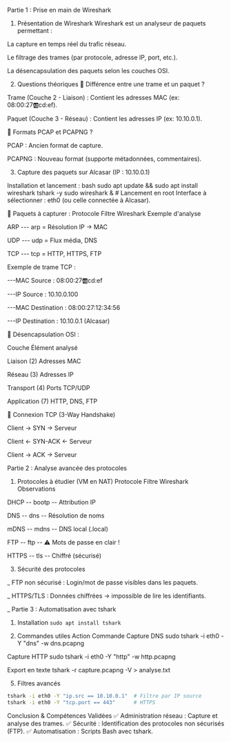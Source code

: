 Partie 1 : Prise en main de Wireshark
1. Présentation de Wireshark
Wireshark est un analyseur de paquets permettant :

La capture en temps réel du trafic réseau.

Le filtrage des trames (par protocole, adresse IP, port, etc.).

La désencapsulation des paquets selon les couches OSI.

2. Questions théoriques
🔹 Différence entre une trame et un paquet ?

Trame (Couche 2 - Liaison) : Contient les adresses MAC (ex: 08:00:27:ab:cd:ef).

Paquet (Couche 3 - Réseau) : Contient les adresses IP (ex: 10.10.0.1).

🔹 Formats PCAP et PCAPNG ?

PCAP : Ancien format de capture.

PCAPNG : Nouveau format (supporte métadonnées, commentaires).

3. Capture des paquets sur Alcasar (IP : 10.10.0.1)
   
Installation et lancement :
bash
sudo apt update && sudo apt install wireshark tshark -y
sudo wireshark &  # Lancement en root
Interface à sélectionner : eth0 (ou celle connectée à Alcasar).


🔹 Paquets à capturer :
Protocole	Filtre Wireshark	Exemple d'analyse

ARP	--- arp	= Résolution IP → MAC

UDP ---	udp =	Flux média, DNS

TCP ---	tcp	= HTTP, HTTPS, FTP


Exemple de trame TCP :

---MAC Source : 08:00:27:ab:cd:ef

---IP Source : 10.10.0.100

---MAC Destination : 08:00:27:12:34:56

---IP Destination : 10.10.0.1 (Alcasar)

🔹 Désencapsulation OSI :

Couche        	    Élément analysé

Liaison (2)	        Adresses MAC

Réseau (3)	        Adresses IP

Transport (4)     	Ports TCP/UDP

Application (7)   	HTTP, DNS, FTP



🔹 Connexion TCP (3-Way Handshake)

Client → SYN → Serveur

Client ← SYN-ACK ← Serveur

Client → ACK → Serveur

Partie 2 : Analyse avancée des protocoles

1. Protocoles à étudier (VM en NAT)
Protocole	     Filtre Wireshark	      Observations

DHCP	      -- bootp  --             	Attribution IP

DNS	        -- dns	  --              Résolution de noms

mDNS	      -- mdns	  --              DNS local (.local)

FTP         -- ftp	  --              ⚠️ Mots de passe en clair !

HTTPS       -- tls    --	            Chiffré (sécurisé)



3. Sécurité des protocoles

_ FTP non sécurisé : Login/mot de passe visibles dans les paquets.

_ HTTPS/TLS : Données chiffrées → impossible de lire les identifiants.

_ Partie 3 : Automatisation avec tshark


1. Installation
```sudo apt install tshark```

3. Commandes utiles
Action	Commande
Capture DNS	sudo tshark -i eth0 -Y "dns" -w dns.pcapng

Capture HTTP	sudo tshark -i eth0 -Y "http" -w http.pcapng

Export en texte	tshark -r capture.pcapng -V > analyse.txt

5. Filtres avancés
```bash
tshark -i eth0 -Y "ip.src == 10.10.0.1"  # Filtre par IP source
tshark -i eth0 -Y "tcp.port == 443"      # HTTPS
```
Conclusion & Compétences Validées
✅ Administration réseau : Capture et analyse des trames.
✅ Sécurité : Identification des protocoles non sécurisés (FTP).
✅ Automatisation : Scripts Bash avec tshark.
